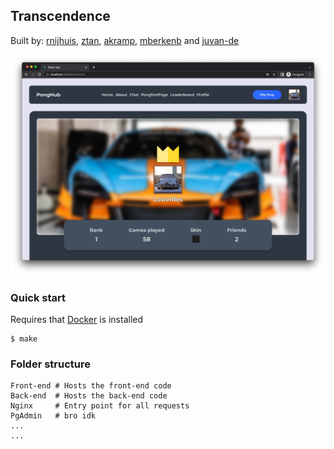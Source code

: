 ## Transcendence

Built by: <a href="https://github.com/rubennijhuis">rnijhuis</a>, <a href="https://github.com/zenololtan">ztan</a>, <a href="https://github.com/angeli-sk">akramp</a>, <a href="https://github.com/Maxberkenbosch">mberkenb</a> and <a href="https://github.com/juvan-de">juvan-de</a>

<img src="./readme/profile_page.png">

### Quick start
Requires that <a href="https://www.docker.com/">Docker</a> is installed

```
$ make
```

### Folder structure

```
Front-end # Hosts the front-end code
Back-end  # Hosts the back-end code
Nginx     # Entry point for all requests
PgAdmin   # bro idk
...
...
```
